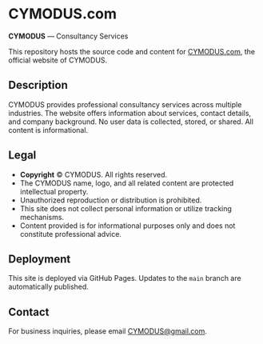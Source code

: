 # CYMODUS.com

**CYMODUS** — Consultancy Services

This repository hosts the source code and content for [CYMODUS.com](https://cymodus.com), the official website of CYMODUS.

## Description

CYMODUS provides professional consultancy services across multiple industries. The website offers information about services, contact details, and company background. No user data is collected, stored, or shared. All content is informational.

## Legal

- **Copyright** © CYMODUS. All rights reserved.
- The CYMODUS name, logo, and all related content are protected intellectual property.
- Unauthorized reproduction or distribution is prohibited.
- This site does not collect personal information or utilize tracking mechanisms.
- Content provided is for informational purposes only and does not constitute professional advice.

## Deployment

This site is deployed via GitHub Pages. Updates to the `main` branch are automatically published.

## Contact

For business inquiries, please email CYMODUS@gmail.com.
